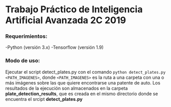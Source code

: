 # Trabajo Práctico de Inteligencia Artificial Avanzada 2C 2019

### Requerimientos:

-Python (versión 3.x)
-Tensorflow (versión 1.9)

### Modo de uso:

Ejecutar el script detect_plates.py con el comando `python detect_plates.py <PATH_IMAGENES>`, donde `<PATH_IMAGENES>` es la ruta a una
carpeta con una o más imágenes sobre las que quiere encontrarse una patente de auto. Los resultados de la ejecución son almacenados en la
carpeta **plate_detection_results**, que es creada en el mismo directorio donde se encuentra el srcipt **detect_plates.py**

